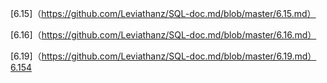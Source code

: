 [6.15]（https://github.com/Leviathanz/SQL-doc.md/blob/master/6.15.md）

[6.16]（https://github.com/Leviathanz/SQL-doc.md/blob/master/6.16.md）

[6.19]（https://github.com/Leviathanz/SQL-doc.md/blob/master/6.19.md）
[6.154](https://baidu.com)
